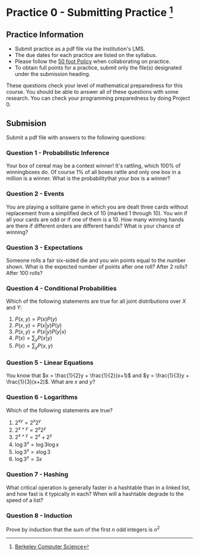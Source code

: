 # Practice 0 - Submitting Practice [^1]

## Practice Information

* Submit practice as a pdf file via the institution's LMS.
* The due dates for each practice are listed on the syllabus.
* Please follow the [50 foot Policy](https://www.dna.caltech.edu/courses/cs191/50ft_policy.pdf) when collaborating on practice.
* To obtain full points for a practice, submit only the file(s) designated under the submission heading.

These questions check your level of mathematical preparedness for this course. You should be able to answer all of these questions with some research. You can check your programming preparedness by doing Project 0.

## Submision

Submit a pdf file with answers to the following questions:

### Question 1 - Probabilistic Inference

Your box of cereal may be a contest winner! It's rattling, which 100% of winningboxes do. Of course 1% of all boxes rattle and only one box in a million is a winner. What is the probabilitythat your box is a winner?

### Question 2 - Events

You are playing a solitaire game in which you are dealt three cards without replacement from a simplified deck of 10 (marked 1 through 10). You win if all your cards are odd or if one of them is a 10. How many winning hands are there if different orders are different hands? What is your chance of winning?

### Question 3 - Expectations

Someone rolls a fair six-sided die and you win points equal to the number shown. What is the expected number of points after one roll? After 2 rolls? After 100 rolls?

### Question 4 - Conditional Probabilities

Which of the following statements are true for all joint distributions over $X$ and $Y$:
1. $P(x,y) = P(x)P(y)$
2. $P(x,y) = P(x|y)P(y)$
3. $P(x,y) = P(x|y)P(y|x)$
4. $P(x) = \sum_y P(x|y)$
5. $P(x) = \sum_y P(x,y)$

### Question 5 - Linear Equations

You know that $x = \frac{1}{2}y + \frac{1}{2}(x+1)$ and $y = \frac{1}{3}y + \frac{1}{3}(x+2)$.  What are $x$ and $y$?

### Question 6 - Logarithms

Which of the following statements are true?
1. $2^{xy} = 2^x2^y$
2. $2^{x+y} = 2^x2^y$
3. $2^{x+y} = 2^x+2^y$
4. $\log{3^x} = \log{3}\log{x}$
5. $\log{3^x} = x\log{3}$
6. $\log{3^x} = 3x$

### Question 7 - Hashing

What critical operation is generally faster in a hashtable than in a linked list, and how fast is it typically in each? When will a hashtable degrade to the speed of a list?

### Question 8 - Induction

Prove by induction that the sum of the first $n$ odd integers is $n^2$

[^1]: [Berkeley Computer Science](http://ai.berkeley.edu)
